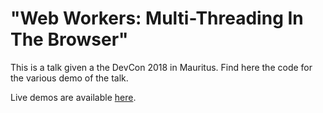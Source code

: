 # "Web Workers: Multi-Threading In The Browser"

This is a talk given a the DevCon 2018 in Mauritus. Find here the code for the various demo of the talk.

Live demos are available [here](https://cedpoilly.github.io/web-worker/).
